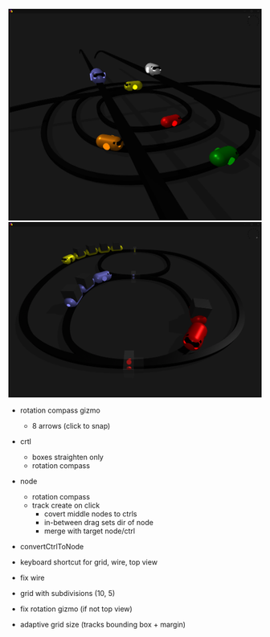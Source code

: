 
![screenshot](img/rts.png)
![screenshot](img/rts01.png)

- rotation compass gizmo
    - 8 arrows (click to snap)
- crtl
    - boxes straighten only 
    - rotation compass
- node
    - rotation compass
    - track create on click
        - covert middle nodes to ctrls
        - in-between drag sets dir of node
        - merge with target node/ctrl
    
- convertCtrlToNode

- keyboard shortcut for grid, wire, top view
- fix wire
- grid with subdivisions (10, 5)
- fix rotation gizmo (if not top view)
- adaptive grid size (tracks bounding box + margin)
